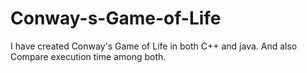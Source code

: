 # Conway-s-Game-of-Life

I have created Conway's Game of Life in both C++  and java.
And also Compare execution time among both.
